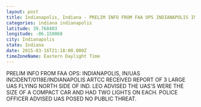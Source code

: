 ```yaml
---
layout: post
title: Indianapolis, Indiana - PRELIM INFO FROM FAA OPS INDIANAPOLIS IN UAS INCIDENT 0118E INDIANAPOLIS ARTCC RECEIVED REPORT OF
categories: indiana indianapolis
latitude: 39.768403
longitude: -86.158068
city: Indianapolis
state: Indiana
date: 2015-03-16T21:18:00.000Z
timeZoneName: Eastern Daylight Time
---
```


PRELIM INFO FROM FAA OPS: INDIANAPOLIS, IN/UAS INCIDENT/0118E/INDIANAPOLIS ARTCC  RECEIVED REPORT OF 3 LARGE UAS FLYING NORTH SIDE OF IND. LEO ADVISED THE UAS'S WERE THE SIZE OF A COMPACT CAR AND HAD TWO LIGHTS ON EACH. POLICE OFFICER ADVISED UAS POSED NO PUBLIC THREAT.